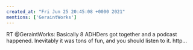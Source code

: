 ```yaml
---
created_at: "Fri Jun 25 20:45:08 +0000 2021"
mentions: ['GeraintWorks']
---
```


RT @GeraintWorks: Basically 8 ADHDers got together and a podcast happened.
Inevitably it was tons of fun, and you should listen to it. http…